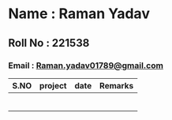 # Name : Raman Yadav
## Roll No : 221538 
### Email : Raman.yadav01789@gmail.com
| S.NO 	| project 	| date 	| Remarks 	|
|---	|:---:	|---	|---	|
|  	|  	|  	|  	|
|  	|  	|  	|  	|
|  	|  	|  	|  	|
|  	|  	|  	|  	|
|  	|  	|  	|  	|
|  	|  	|  	|  	|
